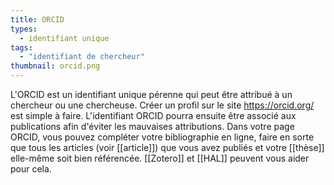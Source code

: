 ```yaml
---
title: ORCID
types:
  - identifiant unique
tags:
  - "identifiant de chercheur"
thumbnail: orcid.png
---
```


L'ORCID est un identifiant unique pérenne qui peut être attribué à un chercheur ou une chercheuse. 
Créer un profil sur le site https://orcid.org/ est simple à faire. L'identifiant ORCID pourra ensuite être associé aux publications afin d'éviter les mauvaises attributions. 
Dans votre page ORCID, vous pouvez compléter votre bibliographie en ligne, faire en sorte que tous les articles (voir [[article]]) que vous avez publiés et votre [[thèse]] elle-même soit bien référencée. [[Zotero]] et [[HAL]] peuvent vous aider pour cela.


